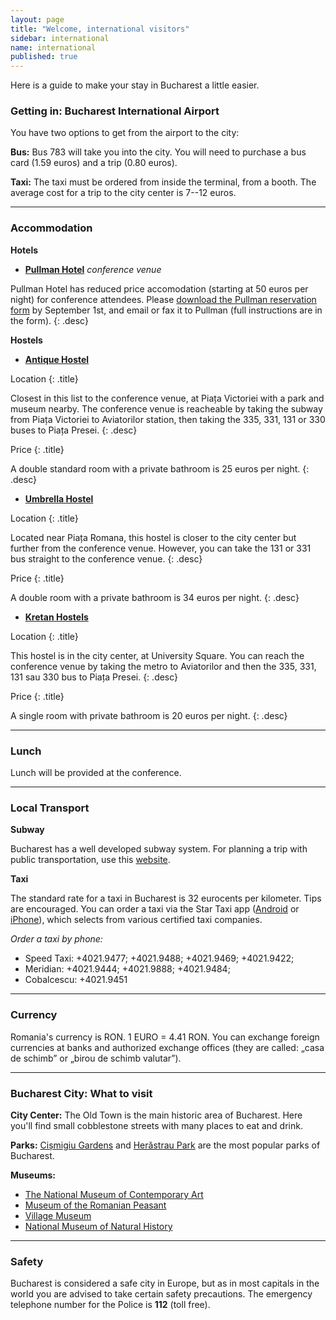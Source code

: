 ```yaml
---
layout: page
title: "Welcome, international visitors"
sidebar: international
name: international
published: true
---
```


Here is a guide to make your stay in Bucharest a little easier. 

### Getting in: Bucharest International Airport

You have two options to get from the airport to the city:

**Bus:** Bus 783 will take you into the city. You will need to purchase a bus card (1.59 euros) and a trip (0.80 euros). 

**Taxi:** The taxi must be ordered from inside the terminal, from a booth. The average cost for a trip to the city center is 7--12 euros. 


* * *

### Accommodation

**Hotels**

- **[Pullman Hotel](http://www.accorhotels.com/gb/hotel-1714-pullman-bucharest-world-trade-center/index.shtml)** *conference venue*

Pullman Hotel has reduced price accomodation (starting at 50 euros per night) for conference attendees. Please [download the Pullman reservation form](#) by September 1st, and email or fax it to Pullman (full instructions are in the form).
{: .desc}


**Hostels**

- **[Antique Hostel](http://www.booking.com/hotel/ro/antique-hostel.en-gb.html)** 

Location
{: .title}

Closest in this list to the conference venue, at Piața Victoriei with a park and museum nearby. The conference venue is reacheable by taking the subway from Piața Victoriei to Aviatorilor station, then taking the 335, 331, 131 or 330 buses to Piața Presei.
{: .desc}

Price
{: .title}

A double standard room with a private bathroom is 25 euros per night.
{: .desc}

- **[Umbrella Hostel](http://www.booking.com/hotel/ro/umbrella-hostel.en-gb.html)** 

Location
{: .title}

Located near Piața Romana, this hostel is closer to the city center but further from the conference venue. However, you can take the 131 or 331 bus straight to the conference venue.
{: .desc}
    
Price
{: .title}

A double room with a private bathroom is 34 euros per night.
{: .desc}

- **[Kretan Hostels](http://www.booking.com/hotel/ro/kretan-hostel.en-gb.html)** 
	
Location
{: .title}

This hostel is in the city center, at University Square. You can reach the conference venue by taking the metro to Aviatorilor and then the 335, 331, 131 sau 330 bus to Piața Presei.
{: .desc}
    
Price
{: .title}

A single room with private bathroom is 20 euros per night.
{: .desc}

* * *

### Lunch

Lunch will be provided at the conference.


* * *

### Local Transport

**Subway**

Bucharest has a well developed subway system. For planning a trip with public transportation, use this [website](http://transporturban.ro/en/bucuresti/). 

**Taxi**

The standard rate for a taxi in Bucharest is 32 eurocents per kilometer. Tips are encouraged. You can order a taxi via the Star Taxi app ([Android](https://play.google.com/store/apps/details?id=ro.startaxi.android.client) or [iPhone](http://itunes.apple.com/ro/app/star-taxi/id564195177?mt=8&uo=4)), which selects from various certified taxi companies.

*Order a taxi by phone:*

- Speed Taxi: +4021.9477; +4021.9488; +4021.9469; +4021.9422;
- Meridian: +4021.9444; +4021.9888; +4021.9484;
- Cobalcescu: +4021.9451


* * *

### Currency

Romania's currency is RON. 1 EURO =  4.41 RON. You can exchange foreign currencies at banks and authorized exchange offices (they are called: „casa de schimb” or „birou de schimb valutar”). 


* * *

### Bucharest City: What to visit

**City Center:** The Old Town is the main historic area of Bucharest. Here you'll find small cobblestone streets with many places to eat and drink.

**Parks:** [Cișmigiu Gardens](http://goo.gl/maps/omtss) and [Herăstrau Park](http://goo.gl/maps/pb6Xe) are the most popular parks of Bucharest. 

**Museums:** 

- [The National Museum of Contemporary Art](http://www.mnac.ro/) 
- [Museum of the Romanian Peasant](http://www.muzeultaranuluiroman.ro/home.html)
- [Village Museum](http://www.muzeul-satului.ro/)
- [National Museum of Natural History](http://www.antipa.ro/en)


* * *

### Safety
Bucharest is considered a safe city in Europe, but as in most capitals in the world you are advised to take certain safety precautions. The emergency telephone number for the Police is **112** (toll free).